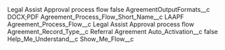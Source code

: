 <?xml version="1.0" encoding="UTF-8"?>
<CustomMetadata xmlns="http://soap.sforce.com/2006/04/metadata" xmlns:xsi="http://www.w3.org/2001/XMLSchema-instance" xmlns:xsd="http://www.w3.org/2001/XMLSchema">
    <label>Legal Assist Approval process flow</label>
    <protected>false</protected>
    <values>
        <field>AgreementOutputFormats__c</field>
        <value xsi:type="xsd:string">DOCX;PDF</value>
    </values>
    <values>
        <field>Agreement_Process_Flow_Short_Name__c</field>
        <value xsi:type="xsd:string">LAAPF</value>
    </values>
    <values>
        <field>Agreement_Process_Flow__c</field>
        <value xsi:type="xsd:string">Legal Assist Approval process flow</value>
    </values>
    <values>
        <field>Agreement_Record_Type__c</field>
        <value xsi:type="xsd:string">Referral Agreement</value>
    </values>
    <values>
        <field>Auto_Activation__c</field>
        <value xsi:type="xsd:boolean">false</value>
    </values>
    <values>
        <field>Help_Me_Understand__c</field>
        <value xsi:nil="true"/>
    </values>
    <values>
        <field>Show_Me_Flow__c</field>
        <value xsi:nil="true"/>
    </values>
</CustomMetadata>
